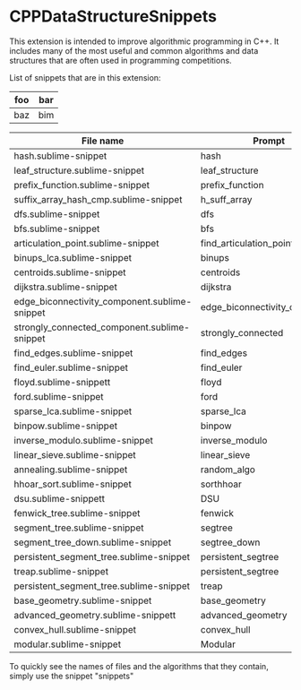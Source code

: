 # CPPDataStructureSnippets

This extension is intended to improve algorithmic programming in C++. It includes many of the most useful and common algorithms and data structures that are often used in programming competitions.

List of snippets that are in this extension:

<table>
<thead>
<tr>
<th>foo</th>
<th>bar</th>
</tr>
</thead>
<tbody>
<tr>
<td>baz</td>
<td>bim</td>
</tr>
</tbody>
</table>

<table>
<thead>
<tr>
<th>File name</th>
<th>Prompt</th>
</tr>
</thead>
<tbody>
<tr>
<td>hash.sublime-snippet</td>
<td>hash</td>
</tr>
<tr>
<td>leaf_structure.sublime-snippet</td>
<td>leaf_structure</td>
</tr>
<tr>
<td>prefix_function.sublime-snippet	</td>
<td>prefix_function</td>
</tr>
<tr>
<td>suffix_array_hash_cmp.sublime-snippet</td>
<td>h_suff_array</td>
</tr>
<tr>
<td>dfs.sublime-snippet</td>
<td>dfs</td>
</tr>
<tr>
<td>bfs.sublime-snippet</td>
<td>bfs</td>
</tr>
<tr>
<td>articulation_point.sublime-snippet</td>
<td>find_articulation_point</td>
</tr>
<tr>
<td>binups_lca.sublime-snippet</td>
<td>binups</td>
</tr>
<tr>
<td>centroids.sublime-snippet</td>
<td>centroids</td>
</tr>
<tr>
<td>dijkstra.sublime-snippet</td>
<td>dijkstra</td>
</tr>
<tr>
<td>edge_biconnectivity_component.sublime-snippet</td>
<td>edge_biconnectivity_component</td>
</tr>
<tr>
<td>strongly_connected_component.sublime-snippet</td>
<td>strongly_connected</td>
</tr>
<tr>
<td>find_edges.sublime-snippet</td>
<td>find_edges</td>
</tr>
<tr>
<td>find_euler.sublime-snippet</td>
<td>find_euler</td>
</tr>
<tr>
<td>floyd.sublime-snippett</td>
<td>floyd</td>
</tr>
<tr>
<td>ford.sublime-snippet</td>
<td>ford</td>
</tr>
<tr>
<td>sparse_lca.sublime-snippet</td>
<td>sparse_lca</td>
</tr>
<tr>
<td>binpow.sublime-snippet</td>
<td>binpow</td>
</tr>
<tr>
<td>inverse_modulo.sublime-snippet</td>
<td>inverse_modulo</td>
</tr>
<tr>
<td>linear_sieve.sublime-snippet</td>
<td>linear_sieve</td>
</tr>
<tr>
<td>annealing.sublime-snippet</td>
<td>random_algo</td>
</tr>
<tr>
<td>hhoar_sort.sublime-snippet</td>
<td>sorthhoar</td>
</tr>
<tr>
<td>dsu.sublime-snippett</td>
<td>DSU</td>
</tr>
<tr>
<td>fenwick_tree.sublime-snippet</td>
<td>fenwick</td>
</tr>
<tr>
<td>segment_tree.sublime-snippet</td>
<td>segtree</td>
</tr>
<tr>
<td>segment_tree_down.sublime-snippet</td>
<td>segtree_down</td>
</tr>
<tr>
<td>persistent_segment_tree.sublime-snippet</td>
<td>persistent_segtree</td>
</tr>
<tr>
<td>treap.sublime-snippet</td>
<td>persistent_segtree</td>
</tr>
<tr>
<td>persistent_segment_tree.sublime-snippet</td>
<td>treap</td>
</tr>
<tr>
<td>base_geometry.sublime-snippet</td>
<td>base_geometry</td>
</tr>
<tr>
<td>advanced_geometry.sublime-snippett</td>
<td>advanced_geometry</td>
</tr>
<tr>
<td>convex_hull.sublime-snippet</td>
<td>convex_hull</td>
</tr>
<tr>
<td>modular.sublime-snippet</td>
<td>Modular</td>
</tr>
<table/>


To quickly see the names of files and the algorithms that they contain, simply use the snippet "snippets"
